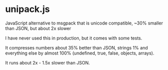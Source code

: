 unipack.js
==========

JavaScript alternative to msgpack that is unicode compatible, ~30% smaller than JSON, but about 2x slower

I have never used this in production, but it comes with some tests.

It compresses numbers about 35% better than JSON, strings 1% and everything
else by almost 100% (undefined, true, false, objects, arrays).

It runs about 2x - 1.5x slower than JSON.
